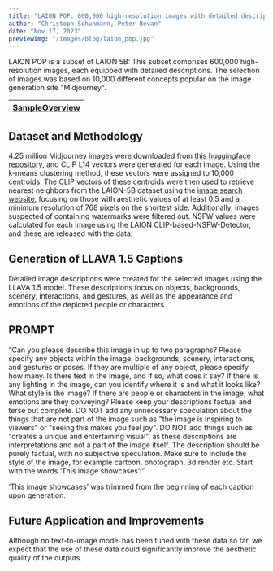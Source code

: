 ```yaml
---
title: "LAION POP: 600,000 high-resolution images with detailed descriptions"
author: "Christoph Schuhmann, Peter Bevan"
date: "Nov 17, 2023"
previewImg: "/images/blog/laion_pop.jpg"
---
```


LAION POP is a subset of LAION 5B: This subset comprises 600,000 high-resolution images, each equipped with detailed descriptions. The selection of images was based on 10,000 different concepts popular on the image generation site "Midjourney".

| [SampleOverview](/documents/llava-caption-sample.html) |
|:------------------------------:|

## Dataset and Methodology

4.25 million Midjourney images were downloaded from [this huggingface repository](https://huggingface.co/datasets/tarungupta83/MidJourney_v5_Prompt_dataset), and CLIP L14 vectors were generated for each image. Using the k-means clustering method, these vectors were assigned to 10,000 centroids. The CLIP vectors of these centroids were then used to retrieve nearest neighbors from the LAION-5B dataset using the [image search website](https://rom1504.github.io), focusing on those with aesthetic values of at least 0.5 and a minimum resolution of 768 pixels on the shortest side. Additionally, images suspected of containing watermarks were filtered out. NSFW values were calculated for each image using the LAION CLIP-based-NSFW-Detector, and these are released with the data.

## Generation of LLAVA 1.5 Captions

Detailed image descriptions were created for the selected images using the LLAVA 1.5 model. These descriptions focus on objects, backgrounds, scenery, interactions, and gestures, as well as the appearance and emotions of the depicted people or characters.

## PROMPT

"Can you please describe this image in up to two paragraphs? Please specify any objects within the image, backgrounds, scenery, interactions, and gestures or poses. If they are multiple of any object, please specify how many. Is there text in the image, and if so, what does it say? If there is any lighting in the image, can you identify where it is and what it looks like? What style is the image? If there are people or characters in the image, what emotions are they conveying? Please keep your descriptions factual and terse but complete. DO NOT add any unnecessary speculation about the things that are not part of the image such as "the image is inspiring to viewers" or "seeing this makes you feel joy". DO NOT add things such as "creates a unique and entertaining visual", as these descriptions are interpretations and not a part of the image itself. The description should be purely factual, with no subjective speculation. Make sure to include the style of the image, for example cartoon, photograph, 3d render etc. Start with the words ‘This image showcases’:”

‘This image showcases’ was trimmed from the beginning of each caption upon generation.

## Future Application and Improvements

Although no text-to-image model has been tuned with these data so far, we expect that the use of these data could significantly improve the aesthetic quality of the outputs.






